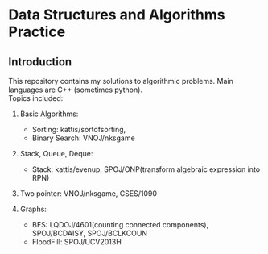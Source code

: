 # Data Structures and Algorithms Practice
## Introduction
This repository contains my solutions to algorithmic problems. Main languages are C++ (sometimes python). \
Topics included:
1. Basic Algorithms:
    * Sorting: kattis/sortofsorting, 
    * Binary Search: VNOJ/nksgame

2. Stack, Queue, Deque:
    * Stack: kattis/evenup, SPOJ/ONP(transform algebraic expression into RPN)

3. Two pointer: VNOJ/nksgame, CSES/1090

7. Graphs:
    * BFS: LQDOJ/4601(counting connected components), SPOJ/BCDAISY, SPOJ/BCLKCOUN
    * FloodFill: SPOJ/UCV2013H